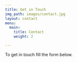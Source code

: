 ```yaml
---
title: Get in Touch
img_path: images/contact.jpg
layout: contact
menu:
  main:
    title: Contact
    weight: 2

---
```

To get in touch fill the form below.